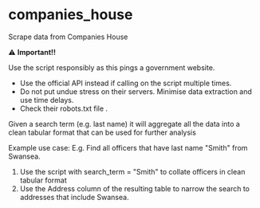 # companies_house
Scrape data from Companies House

⚠ **Important!!**

Use the script responsibly as this pings a government website.
- Use the official API instead if calling on the script multiple times.
- Do not put undue stress on their servers. Minimise data extraction and use time delays.
- Check their robots.txt file .

Given a search term (e.g. last name) it will aggregate all the data into a clean tabular format that can be used for further analysis

Example use case:
E.g. Find all officers that have last name "Smith" from Swansea.
1) Use the script with search_term = "Smith" to collate officers in clean tabular format
2) Use the Address column of the resulting table to narrow the search to addresses that include Swansea.
